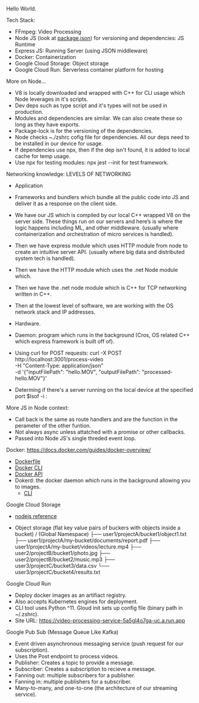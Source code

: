 Hello World.

Tech Stack:

- FFmpeg: Video Processing
- Node JS (look at [package.json](Video-PS/package.json)) for versioning and dependencies: JS Runtime
- Express JS: Running Server (using JSON middleware)
- Docker: Containerization
- Google Cloud Storage: Object storage
- Google Cloud Run: Serverless container platform for hosting

More on Node...

- V8 is locally downloaded and wrapped with C++ for CLI usage which Node leverages in it's scripts.
- Dev deps such as type script and it's types will not be used in production.
- Modules and dependencies are similar. We can also create these so long as they have exports.
- Package-lock is for the versioning of the dependencies.
- Node checks ~./zshrc cofig file for dependencies. All our deps need to be installed in our device for usage.
- If dependencies use npx, then if the dep isn't found, it is added to local cache for temp usage.
- Use npx for testing modules: npx jest --init for test framework.

Networking knowledge:
LEVELS OF NETWORKING

- Application
- Frameworks and bundlers which bundle all the public code into JS and deliver it as a response on the client side.
- We have our JS which is compiled by our local C++ wrapped V8 on the server side. These things run on our servers and here’s is where the logic happens including ML, and other middleware. (usually where containerization and orchestration of micro services is handled).
- Then we have express module which uses HTTP module from node to create an intuitive server API. (usually where big data and distributed system tech is handled).
- Then we have the HTTP module which uses the .net Node module which.
- Then we have the .net node module which is C++ for TCP networking written in C++.
- Then at the lowest level of software, we are working with the OS network stack and IP addresses.
- Hardware.

- Daemon: program which runs in the background (Cros, OS related C++ which express framework is built off of).

- Using curl for POST requests:
  curl -X POST http://localhost:3001/process-video \
   -H "Content-Type: application/json" \
   -d '{"inputFilePath": "hello.MOV", "outputFilePath": "processed-hello.MOV"}'

- Determing if there's a server running on the local device at the specified port
  $lsof -i :<port>

More JS in Node context:

- Call back is the same as route handlers and are the function in the perameter of the other funtion.
- Not always async unless attatched with a promise or other callbacks.
- Passed into Node JS's single threded event loop.

Docker: https://docs.docker.com/guides/docker-overview/

- [Dockerfile](https://docs.docker.com/reference/dockerfile/)
- [Docker CLI](https://docs.docker.com/reference/cli/docker/container/cp/)
- [Docker API](https://docs.docker.com/engine/api/sdk/)
- Dokerd: the docker daemon which runs in the background allowing you to images.
  - [CLI](https://docs.docker.com/reference/cli/dockerd/)

Google Cloud Storage

- [nodejs reference](https://cloud.google.com/nodejs/docs/reference/storage/latest)

- Object storage (flat key value pairs of buckers with objects inside a bucket)
  / (Global Namespace)
  ├── user1/projectA/bucket1/object1.txt
  ├── user1/projectA/my-bucket/documents/report.pdf
  ├── user1/projectA/my-bucket/videos/lecture.mp4
  ├── user2/projectB/bucket1/photo.jpg
  ├── user2/projectB/bucket2/music.mp3
  ├── user3/projectC/bucket3/data.csv
  └── user3/projectC/bucket4/results.txt

Google Cloud Run

- Deploy docker images as an artifiact registry.
- Also accepts Kubernetes engines for deployment.
- CLI tool uses Python ^11. Gloud init sets up config file (binary path in ~/.zshrc).
- Site URL: https://video-processing-service-5a5gl4o7ga-uc.a.run.app

Google Pub Sub (Message Queue Like Kafka)

- Event driven asynchronous messaging service (push request for our subscription).
- Uses the Post endpoint to process videos.
- Publisher: Creates a topic to provide a message.
- Subscriber: Creates a subscription to recieve a message.
- Fanning out: multiple subscribers for a publisher.
- Fanning in: multiple publishers for a subscriber.
- Many-to-many, and one-to-one (the architecture of our streaming service).
